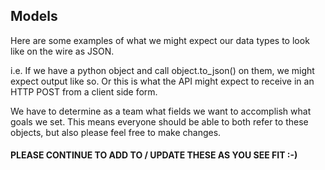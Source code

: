 ## Models

Here are some examples of what we might expect our data types to look like on the wire as JSON.

i.e. If we have a python object and call object.to_json() on them, we might expect output like so.
Or this is what the API might expect to receive in an HTTP POST from a client side form.

We have to determine as a team what fields we want to accomplish what goals we set.  This means
everyone should be able to both refer to these objects, but also please feel free to make changes.


#### PLEASE CONTINUE TO ADD TO / UPDATE THESE AS YOU SEE FIT :-)
